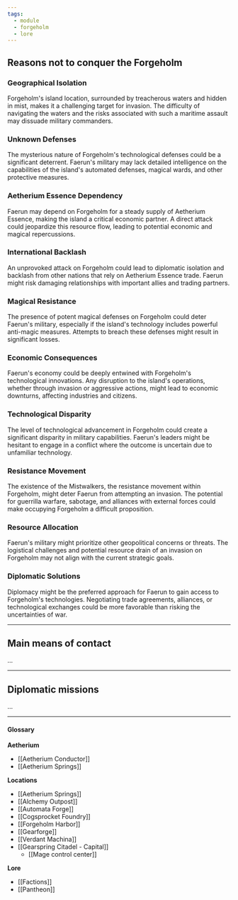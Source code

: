 ```yaml
---
tags:
  - module
  - forgeholm
  - lore
---
```

## Reasons not to conquer the Forgeholm
### Geographical Isolation
Forgeholm's island location, surrounded by treacherous waters and hidden in mist, makes it a challenging target for invasion. The difficulty of navigating the waters and the risks associated with such a maritime assault may dissuade military commanders.
### Unknown Defenses
The mysterious nature of Forgeholm's technological defenses could be a significant deterrent. Faerun's military may lack detailed intelligence on the capabilities of the island's automated defenses, magical wards, and other protective measures.
### Aetherium Essence Dependency
Faerun may depend on Forgeholm for a steady supply of Aetherium Essence, making the island a critical economic partner. A direct attack could jeopardize this resource flow, leading to potential economic and magical repercussions.
### International Backlash
An unprovoked attack on Forgeholm could lead to diplomatic isolation and backlash from other nations that rely on Aetherium Essence trade. Faerun might risk damaging relationships with important allies and trading partners.
### Magical Resistance
The presence of potent magical defenses on Forgeholm could deter Faerun's military, especially if the island's technology includes powerful anti-magic measures. Attempts to breach these defenses might result in significant losses.
### Economic Consequences
Faerun's economy could be deeply entwined with Forgeholm's technological innovations. Any disruption to the island's operations, whether through invasion or aggressive actions, might lead to economic downturns, affecting industries and citizens.
### Technological Disparity
The level of technological advancement in Forgeholm could create a significant disparity in military capabilities. Faerun's leaders might be hesitant to engage in a conflict where the outcome is uncertain due to unfamiliar technology.
### Resistance Movement
The existence of the Mistwalkers, the resistance movement within Forgeholm, might deter Faerun from attempting an invasion. The potential for guerrilla warfare, sabotage, and alliances with external forces could make occupying Forgeholm a difficult proposition.
### Resource Allocation
Faerun's military might prioritize other geopolitical concerns or threats. The logistical challenges and potential resource drain of an invasion on Forgeholm may not align with the current strategic goals.
### Diplomatic Solutions
Diplomacy might be the preferred approach for Faerun to gain access to Forgeholm's technologies. Negotiating trade agreements, alliances, or technological exchanges could be more favorable than risking the uncertainties of war.

---
## Main means of contact
...

---
## Diplomatic missions
...

---
#### Glossary
**Aetherium**
- [[Aetherium Conductor]]
- [[Aetherium Springs]]

**Locations**
 - [[Aetherium Springs]]
 - [[Alchemy Outpost]]
 - [[Automata Forge]]
 - [[Cogsprocket Foundry]]
 - [[Forgeholm Harbor]]
 - [[Gearforge]]
 - [[Verdant Machina]]
 - [[Gearspring Citadel - Capital]]
	 - [[Mage control center]]

**Lore**
- [[Factions]]
- [[Pantheon]]